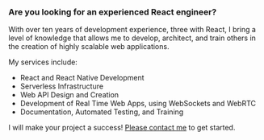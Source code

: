 ### Are you looking for an experienced React engineer?

With over ten years of development experience, three with React, I bring a level of knowledge that allows me to develop, architect, and train others in the creation of highly scalable web applications.

My services include:
- React and React Native Development
- Serverless Infrastructure
- Web API Design and Creation
- Development of Real Time Web Apps, using WebSockets and WebRTC
- Documentation, Automated Testing, and Training

I will make your project a success! [Please contact me](https://goo.gl/upSY9p) to get started.
